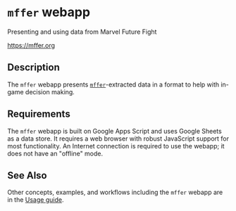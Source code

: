 # `mffer` webapp

Presenting and using data from Marvel Future Fight

https://mffer.org

## Description

The `mffer` webapp presents [`mffer`](mffer.md)-extracted data in a format to help with in-game decision making.

## Requirements

The `mffer` webapp is built on Google Apps Script and uses Google Sheets as a data store. It requires a web browser with robust JavaScript support for most functionality. An Internet connection is required to use the webapp; it does not have an "offline" mode.

## See Also

Other concepts, examples, and workflows including the `mffer` webapp are in the [Usage guide](USAGE.md).
